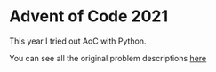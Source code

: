 # Advent of Code 2021
This year I tried out AoC with Python.

You can see all the original problem descriptions [here](https://adventofcode.com/2021)
